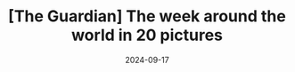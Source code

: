 ---
layout: default
title: "[The Guardian] The week around the world in 20 pictures"
link: https://www.theguardian.com/artanddesign/gallery/2024/sep/13/the-week-around-the-world-in-20-pictures
date: 2024-09-17
---